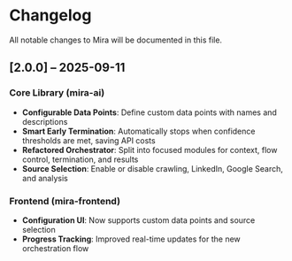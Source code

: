 # Changelog

All notable changes to Mira will be documented in this file.

## [2.0.0] – 2025-09-11

### Core Library (mira-ai)

- **Configurable Data Points**: Define custom data points with names and descriptions
- **Smart Early Termination**: Automatically stops when confidence thresholds are met, saving API costs
- **Refactored Orchestrator**: Split into focused modules for context, flow control, termination, and results
- **Source Selection**: Enable or disable crawling, LinkedIn, Google Search, and analysis

### Frontend (mira-frontend)

- **Configuration UI**: Now supports custom data points and source selection
- **Progress Tracking**: Improved real-time updates for the new orchestration flow
